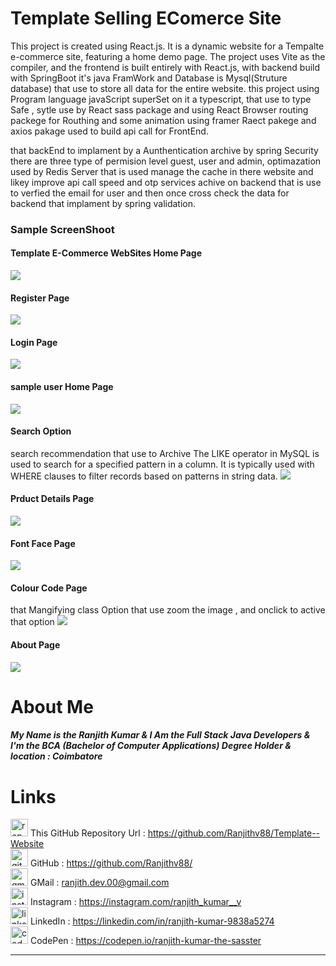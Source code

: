 # Template Selling EComerce Site
This project is created using React.js. It is a dynamic website for a Tempalte e-commerce site, featuring a home demo page. The project uses Vite as the compiler, and the frontend is built entirely with React.js, with backend build with SpringBoot it's java FramWork and Database is Mysql(Struture database) that use to store all data for the entire website. this project using Program language javaScript superSet on it a typescript, that use to type Safe , sytle use by React sass package and using React Browser routing packege for Routhing and some animation using framer Raect pakege and axios pakage used to build api call for FrontEnd. 

that backEnd to implament by a Aunthentication archive by spring Security there are three type of permision level guest, user and admin, optimazation used by Redis Server that is used manage the cache in there website and likey improve api call speed and otp services achive on backend that is use to verfied the email for user and then once cross check the data for backend that implament by spring validation.

### Sample ScreenShoot 
#### Template E-Commerce WebSites Home Page <br>
![](https://raw.githubusercontent.com/Ranjithv88/Template--Website/refs/heads/master/ScreenShot/Sample%20Home%20Page%20.png)
#### Register Page <br>
![](https://raw.githubusercontent.com/Ranjithv88/Template--Website/refs/heads/master/ScreenShot/Register%20Page%20.png)
#### Login Page <br>
![](https://raw.githubusercontent.com/Ranjithv88/Template--Website/refs/heads/master/ScreenShot/Login%20Page%20.png)
#### sample user Home Page <br>
![](https://raw.githubusercontent.com/Ranjithv88/Template--Website/refs/heads/master/ScreenShot/Sample%20user%20Home%20Page%20.png)
#### Search Option <br>
search recommendation that use to Archive The LIKE operator in MySQL is used to search for a specified pattern in a column. It is typically used with WHERE clauses to filter records based on patterns in string data.
![](https://github.com/user-attachments/assets/dc2dfc6f-2267-4742-88a7-71ad4e836701)
#### Prduct Details Page <br>
![](https://raw.githubusercontent.com/Ranjithv88/Template--Website/refs/heads/master/ScreenShot/Single%20Product%20Details%20Page%20.png)
#### Font Face Page <br>
![](https://raw.githubusercontent.com/Ranjithv88/Template--Website/refs/heads/master/ScreenShot/Font%20Face%20Page%20.png)
#### Colour Code Page <br>
that Mangifying class Option that use zoom the image , and onclick to active that option
![](https://github.com/Ranjithv88/Template--Website/blob/master/ScreenShot/color%20code%20page%20.png)
#### About Page <br>
![](https://raw.githubusercontent.com/Ranjithv88/Template--Website/refs/heads/master/ScreenShot/About%20page%20.png)

# About Me 
##### My Name is the Ranjith Kumar & I Am the Full Stack Java Developers & I'm the BCA (Bachelor of Computer Applications) Degree Holder & location : Coimbatore 

# Links 
<img width="28" height="28" src="https://img.icons8.com/ios/50/repository.png" alt="repository"/> This GitHub Repository Url : <https://github.com/Ranjithv88/Template--Website> <br>
<img width="28" height="28" src="https://img.icons8.com/glyph-neue/64/github.png" alt="github"/> GitHub : <https://github.com/Ranjithv88/> <br>
<img width="28" height="28" src="https://img.icons8.com/bubbles/50/gmail-new.png" alt="gmail-new"/> GMail : <ranjith.dev.00@gmail.com> <br>
<img width="28" height="28" src="https://img.icons8.com/fluency/50/instagram-new.png" alt="instagram-new"/> Instagram : <https://instagram.com/ranjith_kumar__v> <br>
<img width="28" height="28" src="https://img.icons8.com/color/50/linkedin.png" alt="linkedin"/> LinkedIn : <https://linkedin.com/in/ranjith-kumar-9838a5274> <br>
<img width="28" height="28" src="https://img.icons8.com/ios-filled/50/codepen.png" alt="codepen"/> CodePen : <https://codepen.io/ranjith-kumar-the-sasster> <br>

---

